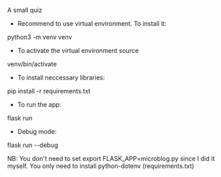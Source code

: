 A small quiz

- Recommend to use virtual environment. 
To install it: 


python3 -m venv venv

- To activate the virtual environment source 


venv/bin/activate

- To install neccessary libraries:


pip install -r requirements.txt

- To run the app:


flask run

- Debug mode:

flask run --debug

NB: You don't need to set export FLASK_APP=microblog.py since I did it myself. You only need to install python-dotenv (requirements.txt)
